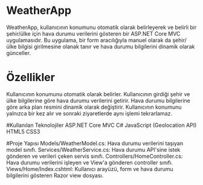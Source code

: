 # WeatherApp
WeatherApp, kullanıcının konumunu otomatik olarak belirleyerek ve belirli bir şehir/ülke için hava durumu verilerini gösteren bir ASP.NET Core MVC uygulamasıdır. Bu uygulama, bir form aracılığıyla manuel olarak da şehir/ülke bilgisi girilmesine olanak tanır ve hava durumu bilgilerini dinamik olarak günceller.

# Özellikler
Kullanıcının konumunu otomatik olarak belirler.
Kullanıcının girdiği şehir ve ülke bilgilerine göre hava durumu verilerini getirir.
Hava durumu bilgilerine göre arka plan resmini dinamik olarak değiştirir.
Kullanıcının konumunu yalnızca bir kez alır ve sonraki ziyaretlerde aynı işlemi tekrarlamaz.

#Kullanılan Teknolojiler
ASP.NET Core MVC
C#
JavaScript (Geolocation API)
HTML5
CSS3

#Proje Yapısı
Models/WeatherModel.cs:
Hava durumu verilerini taşıyan model sınıfı.
Services/WeatherService.cs:
Hava durumu API'sine istek gönderen ve verileri çeken servis sınıfı.
Controllers/HomeController.cs:
Hava durumu verilerini işleyen ve View'a gönderen controller sınıfı.
Views/Home/Index.cshtml:
Kullanıcı arayüzü, form ve hava durumu bilgilerini gösteren Razor view dosyası.
